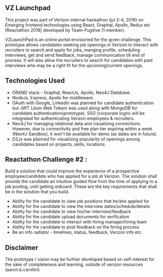 ## VZ Launchpad

This project was part of Verizon internal hackathon (jul 2-4, 2018) on Emerging frontend technologies using React, Graphql, Apollo, Redux etc [Reactathon 2018]
developed by Team-Fugitive (1 member).

VZLaunchPad is an online portal envisioned for the given challenge. This prototype allows candidates seeking job openings in Verizon to interact with recruiters to search and apply for jobs, manging profile, scheduling interviews, get and send feedback, manage communication till end of process. It will also allow the recruiters to search for candidates with past interviews who may be a right fit for the upcoming/current openings.

## Technologies Used

* GRAND stack - Graphql, ReactJs, Apollo, Neo4J Database.
* NodeJs, Express, Apollo for middleware.
* OAuth with Google, LinkedIn was planned for candidate authentication but JWT (Json Web Token) was used along with MongoDB for candidate authentication(prototype). SSO (corporate login) will be integrated for authenticating Verizon employees & recruiters.
* Neo4J for managing relational data and visualizing connections. However, due to connectivity and free plan tier expiring within a week (Neo4J Sandbox), it won't be available for demo (as dates are in future).
* D3.js was planned for visualizing popularity of openings among candidates based on projects, skills, locations.

## Reactathon Challenge #2 :

Build a solution that could improve the experience of a prospective employee/candidate who has applied for a job at Verizon.
The solution shall provide the candidate an intuitive guided flow from the time of applying to a job posting, until getting onboard.
These are the key requirements that shall be in the solution that you build.

* Ability for the candidate to view job positions that he/she applied for
* Ability for the candidate to view the interview dates/schedule/details
* Ability for the candidate to view his/her interview/feedback
* Ability for the candidate upload documents for verification
* Ability for the candidate to interact with hiring manager/hiring team
* Ability for the candidate to post feedback on the hiring process
* Be an info radiator - timelines, status, feedback, Verizon info etc.

## Disclaimer
The prototype / vision may be further developed based on self-interest for the sake of completeness and learning, outside of verizon resources (aaron.b.caroltin)